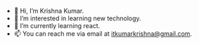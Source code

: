 - 👋 Hi, I’m Krishna Kumar.
- 👀 I’m interested in learning new technology.
- 🌱 I’m currently learning react.
- 📫 You can reach me via email at itkumarkrishna@gmail.com.

<!---
krishnakumar096/krishnakumar096 is a ✨ special ✨ repository because its `README.md` (this file) appears on your GitHub profile.
You can click the Preview link to take a look at your changes.
--->
